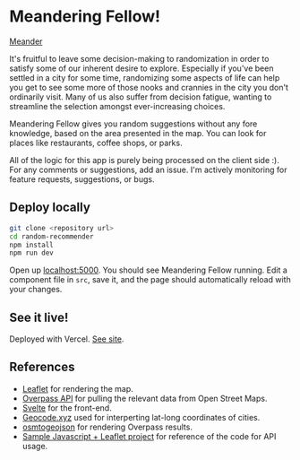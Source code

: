 # Meandering Fellow!

[Meander](https://meandering-fellow.vercel.app/)

It's fruitful to leave some decision-making to randomization in order to satisfy some of our inherent desire to explore. Especially if you've been settled in a city for some time, randomizing some aspects of life can help you get to see some more of those nooks and crannies in the city you don't ordinarily visit. Many of us also suffer from  decision fatigue, wanting to streamline the selection amongst ever-increasing choices.

Meandering Fellow gives you random suggestions without any fore knowledge, based on the area presented in the map. You can look for places like restaurants, coffee shops, or parks. 

All of the logic for this app is purely being processed on the client side :). For any comments or suggestions, add an issue. I'm actively monitoring for feature requests, suggestions, or bugs.

## Deploy locally

```bash
git clone <repository url>
cd random-recommender
npm install
npm run dev
```

Open up [localhost:5000](http://localhost:5000). You should see Meandering Fellow running. Edit a component file in `src`, save it, and the page should automatically reload with your changes.

## See it live!

Deployed with Vercel. [See site](https://meandering-fellow.vercel.app/).

## References
- [Leaflet](https://leafletjs.com/) for rendering the map.
- [Overpass API](https://wiki.openstreetmap.org/wiki/Overpass_API) for pulling the relevant data from Open Street Maps.
- [Svelte](https://svelte.dev/) for the front-end.
- [Geocode.xyz](https://geocode.xyz) used for interperting lat-long coordinates of cities.
- [osmtogeojson](https://tyrasd.github.io/osmtogeojson/) for rendering Overpass results.
- [Sample Javascript + Leaflet project](https://gist.github.com/tyrasd/45e4a6a44c734497e82ccaae16a9c9ea) for reference of the code for API usage.

